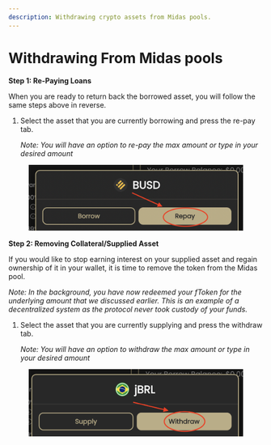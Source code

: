 ```yaml
---
description: Withdrawing crypto assets from Midas pools.
---
```


# Withdrawing From Midas pools

**Step 1: Re-Paying Loans**

When you are ready to return back the borrowed asset, you will follow the same steps above in reverse.

1.  Select the asset that you are currently borrowing and press the re-pay tab.

    _Note: You will have an option to re-pay the max amount or type in your desired amount_

<figure><img src="../.gitbook/assets/Screenshot 2022-09-15 at 17.25.27.png" alt=""><figcaption></figcaption></figure>

**Step 2: Removing Collateral/Supplied Asset**

If you would like to stop earning interest on your supplied asset and regain ownership of it in your  wallet, it is time to remove the token from the Midas pool.

_Note: In the background, you have now redeemed your fToken for the underlying amount that we discussed earlier. This is an example of a decentralized system as the protocol never took custody of your funds._

1.  Select the asset that you are currently supplying and press the withdraw tab.

    _Note: You will have an option to withdraw the max amount or type in your desired amount_

<figure><img src="../.gitbook/assets/Screenshot 2022-09-15 at 17.27.02.png" alt=""><figcaption></figcaption></figure>
